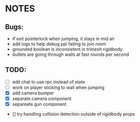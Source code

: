 # NOTES

## Bugs:

- if exit pointerlock when jumping, it stays in mid air
- add logs to help debug ppl failing to join room
- grounded boolean is inconsistent in trimesh rigidbody
- bullets are going through walls at fast rounds per second

## TODO:

- [ ] edit chat to use rpc instead of state
- [ ] work on player sticking to wall when jumping
- [x] add camera bumper
- [x] separate camera component
- [x] separeate gun component
- [] try handling collision detection outside of rigidbody props
